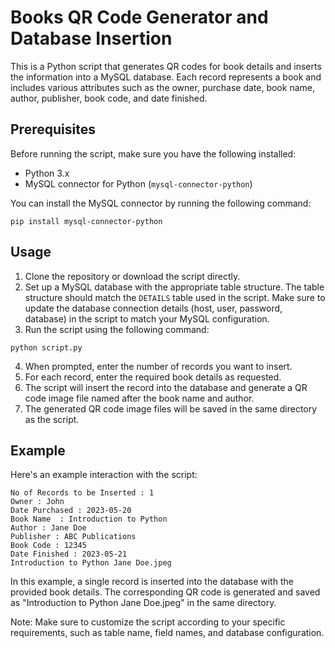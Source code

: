 # Books QR Code Generator and Database Insertion

This is a Python script that generates QR codes for book details and inserts the information into a MySQL database. Each record represents a book and includes various attributes such as the owner, purchase date, book name, author, publisher, book code, and date finished.

## Prerequisites

Before running the script, make sure you have the following installed:

- Python 3.x
- MySQL connector for Python (`mysql-connector-python`)

You can install the MySQL connector by running the following command:

```
pip install mysql-connector-python
```

## Usage

1. Clone the repository or download the script directly.
2. Set up a MySQL database with the appropriate table structure. The table structure should match the `DETAILS` table used in the script. Make sure to update the database connection details (host, user, password, database) in the script to match your MySQL configuration.
3. Run the script using the following command:

```
python script.py
```

4. When prompted, enter the number of records you want to insert.
5. For each record, enter the required book details as requested.
6. The script will insert the record into the database and generate a QR code image file named after the book name and author.
7. The generated QR code image files will be saved in the same directory as the script.

## Example

Here's an example interaction with the script:

```
No of Records to be Inserted : 1
Owner : John
Date Purchased : 2023-05-20
Book Name  : Introduction to Python
Author : Jane Doe
Publisher : ABC Publications
Book Code : 12345
Date Finished : 2023-05-21
Introduction to Python Jane Doe.jpeg
```

In this example, a single record is inserted into the database with the provided book details. The corresponding QR code is generated and saved as "Introduction to Python Jane Doe.jpeg" in the same directory.

Note: Make sure to customize the script according to your specific requirements, such as table name, field names, and database configuration.
